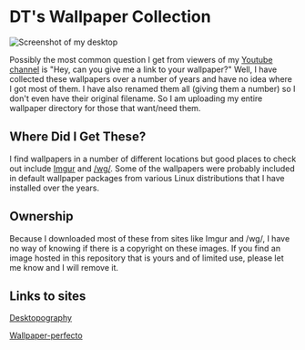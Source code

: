 # DT's Wallpaper Collection

![Screenshot of my desktop](https://gitlab.com/dwt1/dotfiles/raw/master/.screenshots/dotfiles10.png) 

Possibly the most common question I get from viewers of my [Youtube channel](https://www.youtube.com/c/DistroTube) is "Hey, can you give me a link to your wallpaper?"  Well, I have collected these wallpapers over a number of years and have no idea where I got most of them.  I have also renamed them all (giving them a number) so I don't even have their original filename.  So I am uploading my entire wallpaper directory for those that want/need them. 

## Where Did I Get These?

I find wallpapers in a number of different locations but good places to check out include [Imgur](http://imgur.com) and [/wg/](http://4chan.org/wg).  Some of the wallpapers were probably included in default wallpaper packages from various Linux distributions that I have installed over the years.

## Ownership

Because I downloaded most of these from sites like Imgur and /wg/, I have no way of knowing if there is a copyright on these images. If you find an image hosted in this repository that is yours and of limited use, please let me know and I will remove it.

## Links to sites

[Desktopography](https://desktopography.net/)

[Wallpaper-perfecto](https://www.genbeta.com/tag/wallpaper-perfecto)

